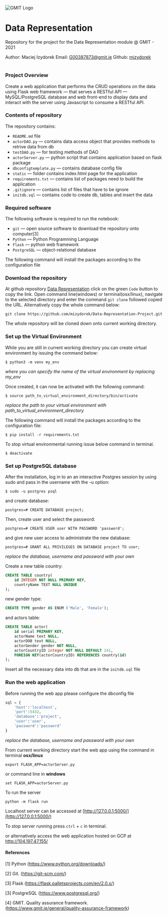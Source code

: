 ![GMIT Logo](http://password.gmit.ie/images/logo.png "GMIT Logos")
# Data Representation

Repository for the project for the Data Representation module @ GMIT - 2021

Author: Maciej Izydorek Email: G00387873@gmit.ie Github: [mizydorek](https://github.com/mizydorek)

#

### Project Overview

Create a web application that performs the CRUD operations on the data using Flask web framework — that serves a RESTful API — MySQL/PostgreSQL database and web front-end to display data and interact with the server using Javascript to consume a RESTful API.

### Contents of repository

The repository contains:

* `README.md` file
* `actorDAO.py` — contains data access object that provides methods to retrive data from db
* `testDAO.py` — for testing methods of DAO
* `actorServer.py` — python script that contains application based on flask package 
* `dbconfigtemplate.py` — contains database config file 
* `static` — folder contains index.html page for the application
* `requirements.txt` — contains list of packages need to build the application
* `.gitignore` — contains list of files that have to be ignore
* `initdb.sql` — contains code to create db, tables and insert the data  

### Required software

The following software is required to run the notebook:

* `git` — open source software to download the repository onto computer[3]
* `Python` — Python Programming Language
* `Flask` — python web framework
* `PostgreSQL` — object-relational database

The following command will install the packages according to the configuration file

### Download the repository

At github repository [Data Representation](https://github.com/mizydorek/Data-Representation-Project) click on the green `Code` button to copy the link. Open command line(windows) or terminal(osx/linux), navigate to the selected directory and enter the command `git clone` followed copied the URL. Alternatively copy the whole command below:

```
git clone https://github.com/mizydorek/Data-Representation-Project.git
```

The whole repository will be cloned down onto current working directory.

### Set up the Virtual Environment

While you are still in current working directory you can create virtual environment by issuing the command below:

```
$ python3 -m venv my_env
```
*where you can specify the name of the virtual environment by replacing my_env*

Once created, it can now be activated with the following command:

```
$ source path_to_virtual_environment_directory/bin/activate
```
*replace the path to your virtual environment with path_to_virtual_environment_directory*


The following command will install the packages according to the configuration file:

```
$ pip install -r requirements.txt
```

To stop virtual environmental running issue below command in terminal. 

```
$ deactivate
```

### Set up PostgreSQL database

After the installation, log in to an an interactive Postgres session by using sudo and pass in the username with the -u option:

```
$ sudo -u postgres psql
```

and create database:

```
postgres=# CREATE DATABASE project;
```

Then, create user and select the password:

```
postgres=# CREATE USER user WITH PASSWORD 'password';
```

and give new user access to administrate the new database:


```
postgres=# GRANT ALL PRIVILEGES ON DATABASE project TO user;
```
*replace the database, username and password with your own*

Create a new table country:

```SQL
CREATE TABLE country(
	id INTEGER NOT NULL PRIMARY KEY,
	countryName TEXT NULL UNIQUE
);
```

new gender type:
```SQL
CREATE TYPE gender AS ENUM ('Male', 'Female');
```

and actors table:

```SQL
CREATE TABLE actor(
	id serial PRIMARY KEY,
	actorName text NULL,
	actorDOB text NULL,
	actorGender gender NOT NULL,
	actorCountryID integer NOT NULL DEFAULT 241,
	FOREIGN KEY(actorCountryID) REFERENCES country(id)
);
```
Insert all the necessary data into db that are in the `initdb.sql` file

### Run the web application

Before running the web app please configure the  dbconfig file 

```python
sql = {
    'host':'localhost', 
    'port':5432, 
    'database':'project', 
    'user':'user', 
    'password':'password'
}
```
*replace the database, username and password with your own*

From current working directory start the web app using the command in terminal **osx/linux** 

```
export FLASK_APP=actorServer.py
```

or command line in **windows**

```
set FLASK_APP=actorServer.py
```

To run the server

```
python -m flask run
```

Localhost server can be accessed at [http://127.0.0.1:5000/](http://127.0.0.1:5000/)

To stop server running press `ctrl` + `c` in terminal.  

or alternatively access the web application hosted on GCP at http://104.197.47.155/

#### References 

[1] Python (https://www.python.org/downloads/) 

[2] Git. (https://git-scm.com/)

[3] Flask (https://flask.palletsprojects.com/en/2.0.x/)

[3] PostgreSQL (https://www.postgresql.org/)

[4] GMIT. Quality assurance framework. (https://www.gmit.ie/general/quality-assurance-framework)
